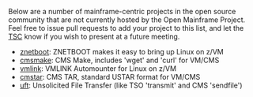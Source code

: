 Below are a number of mainframe-centric projects in the open source community that are not currently hosted by the Open Mainframe Project. Feel free to issue pull requests to add your project to this list, and let the [TSC](mailto:omp-tsc@lists.openmainframeproject.org) know if you wish to present at a future meeting.

* [znetboot](https://github.com/trothr/znetboot): ZNETBOOT makes it easy to bring up Linux on z/VM
* [cmsmake](https://github.com/trothr/cmsmake): CMS Make, includes 'wget' and 'curl' for VM/CMS
* [vmlink](https://github.com/trothr/vmlink): VMLINK Automounter for Linux on z/VM
* [cmstar](https://github.com/trothr/cmstar): CMS TAR, standard USTAR format for VM/CMS
* [uft](https://github.com/trothr/uft): Unsolicited File Transfer (like TSO 'transmit' and CMS 'sendfile')
